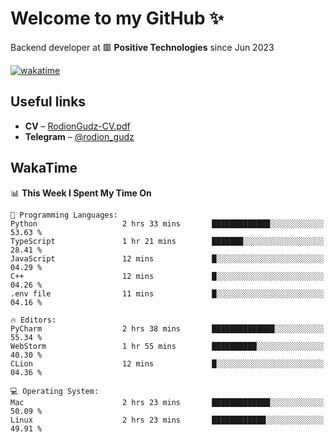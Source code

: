 # Welcome to my GitHub ✨

Backend developer at 🟥 **Positive Technologies** since Jun 2023

[![wakatime](https://wakatime.com/badge/user/f84f6fea-179f-4f5d-a4f0-4e45b7070455.svg)](https://wakatime.com/@f84f6fea-179f-4f5d-a4f0-4e45b7070455)  

  
## Useful links
- **CV** – [RodionGudz-CV.pdf](https://github.com/rodion-gudz/rodion-gudz/files/13399657/RodionGudz-CV.pdf)
- **Telegram** – [@rodion_gudz](https://t.me/rodion_gudz)

## WakaTime

<!--START_SECTION:waka-->
📊 **This Week I Spent My Time On** 

```text
💬 Programming Languages: 
Python                   2 hrs 33 mins       █████████████░░░░░░░░░░░░   53.63 % 
TypeScript               1 hr 21 mins        ███████░░░░░░░░░░░░░░░░░░   28.41 % 
JavaScript               12 mins             █░░░░░░░░░░░░░░░░░░░░░░░░   04.29 % 
C++                      12 mins             █░░░░░░░░░░░░░░░░░░░░░░░░   04.26 % 
.env file                11 mins             █░░░░░░░░░░░░░░░░░░░░░░░░   04.16 % 

🔥 Editors: 
PyCharm                  2 hrs 38 mins       ██████████████░░░░░░░░░░░   55.34 % 
WebStorm                 1 hr 55 mins        ██████████░░░░░░░░░░░░░░░   40.30 % 
CLion                    12 mins             █░░░░░░░░░░░░░░░░░░░░░░░░   04.36 % 

💻 Operating System: 
Mac                      2 hrs 23 mins       █████████████░░░░░░░░░░░░   50.09 % 
Linux                    2 hrs 23 mins       ████████████░░░░░░░░░░░░░   49.91 % 
```


<!--END_SECTION:waka-->
